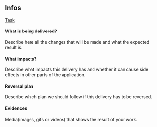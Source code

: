 ## Infos

[Task](https://juntossomosmais.monday.com/boards/XXX/pulses/XXX)

#### What is being delivered?

Describe here all the changes that will be made and what the expected result is.

#### What impacts?

Describe what impacts this delivery has and whether it can cause side effects in other parts of the application.

#### Reversal plan

Describe which plan we should follow if this delivery has to be reversed.

#### Evidences

Media(images, gifs or videos) that shows the result of your work.
